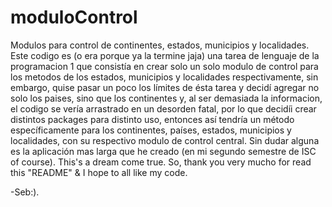 # moduloControl
Modulos para control de continentes, estados, municipios y localidades.
Este codigo es (o era porque ya la termine jaja) una tarea de lenguaje de la programacion 1 que consistía en crear solo un solo modulo de control para los  metodos de los estados, municipios y localidades respectivamente,
sin embargo, quise pasar un poco los límites de ésta tarea y decidí agregar no solo los paises, sino que los continentes y, al ser demasiada la informacion, el codigo se
vería arrastrado en un desorden fatal, por lo que decidíi crear distintos packages para distinto uso, entonces así tendría un método específicamente para los continentes,
países, estados, municipios y localidades, con su respectivo modulo de control central.
Sin dudar alguna es la aplicación mas larga que he creado (en mi segundo semestre de ISC of course). This's a dream come true.
So, thank you very mucho for read this "README" & I hope to all like my code.

-Seb:).
